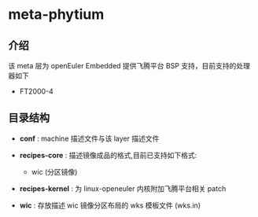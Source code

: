 # meta-phytium

## 介绍

该 meta 层为 openEuler Embedded 提供飞腾平台 BSP 支持，目前支持的处理器如下
- FT2000-4

## 目录结构

* **conf** : machine 描述文件与该 layer 描述文件
* **recipes-core** : 描述镜像成品的格式,目前已支持如下格式:
    - wic (分区镜像)

* **recipes-kernel** : 为 linux-openeuler 内核附加飞腾平台相关 patch
* **wic** : 存放描述 wic 镜像分区布局的 wks 模板文件 (wks.in)
